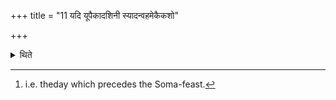 +++
title = "11 यदि यूपैकादशिनी स्यादन्वहमेकैकशो"

+++

<details><summary>थिते</summary>

11. If there is a group of eleven sacrificial posts, he should everyday fix them one by one; or on the Aupavasathya-day[^1] all of them (on the same day).  

[^1]: i.e. theday which precedes the Soma-feast.  
</details>
